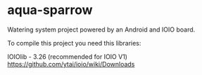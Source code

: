 aqua-sparrow
=============

Watering system project powered by an Android and IOIO board.

To compile this project you need this libraries:

IOIOlib - 3.26 (recommended for IOIO V1)
https://github.com/ytai/ioio/wiki/Downloads
